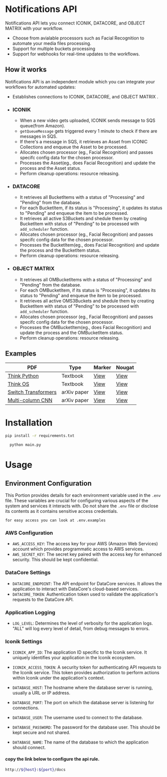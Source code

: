 # Notifications API

Notifications API lets you connect ICONIK, DATACORE, and OBJECT MATRIX with your workflow.
- Choose from avialable processors such as Facial Recognition to automate your media files processing.
- Support for multiple buckets processing
- Support for webhooks for real-time updates to the workflows.
  
## How it works

Notifications API is an independent module which you can integrate your workflows for automated updates:

- Establishes connections to ICONIK, DATACORE, and OBJECT MATRIX .
- ### ICONIK
  - When a new video gets uploaded, ICONIK sends message to SQS queue(from Amazon).
  - `getQueueMessage` gets triggered every 1 minute to check if there are messages in SQS.
  - If there's a message in SQS, it retrieves an Asset from ICONIC Collections and enqueue the Asset to be processed.
  - Allocates chosen processor (eg., Facial Recognition) and passes specifc config data for the chosen processor.
  - Processes the Asset(eg., does  Facial Recognition) and update the process and the Asset status.
  - Perform cleanup operations: resource releasing.
- ### DATACORE
  - It retrieves all BucketItems with a status of "Processing" and "Pending" from the database.
  - For each BucketItem, if its status is "Processing", it updates its status to "Pending" and enqueue the item to be processed.
  - It retrieves all active S3Buckets and shedule them by creating BucketItem with status of "Pending" to be processed with `add_scheduler` function.
  - Allocates chosen processor (eg., Facial Recognition) and passes specifc config data for the chosen processor.
  - Processes the BucketItem(eg., does  Facial Recognition) and update the process and the BucketItem status.
  - Perform cleanup operations: resource releasing.
- ### OBJECT MATRIX
  - It retrieves all OMBucketItems with a status of "Processing" and "Pending" from the database.
  - For each OMBucketItem, if its status is "Processing", it updates its status to "Pending" and enqueue the item to be processed.
  - It retrieves all active OMS3Buckets and shedule them by creating BucketItem with status of "Pending" to be processed with `add_scheduler` function.
  - Allocates chosen processor (eg., Facial Recognition) and passes specifc config data for the chosen processor.
  - Processes the OMBucketItem(eg., does  Facial Recognition) and update the process and the OMBucketItem status.
  - Perform cleanup operations: resource releasing.
## Examples

| PDF                                                                   | Type        | Marker                                                                                                 | Nougat                                                                                                 |
|-----------------------------------------------------------------------|-------------|--------------------------------------------------------------------------------------------------------|--------------------------------------------------------------------------------------------------------|
| [Think Python](https://greenteapress.com/thinkpython/thinkpython.pdf) | Textbook    | [View](https://github.com/VikParuchuri/marker/blob/master/data/examples/marker/thinkpython.md)         | [View](https://github.com/VikParuchuri/marker/blob/master/data/examples/nougat/thinkpython.md)         |
| [Think OS](https://greenteapress.com/thinkos/thinkos.pdf)             | Textbook    | [View](https://github.com/VikParuchuri/marker/blob/master/data/examples/marker/thinkos.md)             | [View](https://github.com/VikParuchuri/marker/blob/master/data/examples/nougat/thinkos.md)             |
| [Switch Transformers](https://arxiv.org/pdf/2101.03961.pdf)           | arXiv paper | [View](https://github.com/VikParuchuri/marker/blob/master/data/examples/marker/switch_transformers.md) | [View](https://github.com/VikParuchuri/marker/blob/master/data/examples/nougat/switch_transformers.md) |
| [Multi-column CNN](https://arxiv.org/pdf/1804.07821.pdf)              | arXiv paper | [View](https://github.com/VikParuchuri/marker/blob/master/data/examples/marker/multicolcnn.md)         | [View](https://github.com/VikParuchuri/marker/blob/master/data/examples/nougat/multicolcnn.md)         |



# Installation
  ```bash
  pip install -r requirements.txt
  ```
  ```bash
    python main.py
  ```

 # Usage 
 
## Environment Configuration

This Portion provides details for each environment variable used in the `.env` file. These variables are crucial for configuring various aspects of the system and services it interacts with. Do not share the `.env` file or disclose its contents as it contains sensitive access credentials.

``for easy access you can look at .env.examples``

### AWS Configuration

- `AWS_ACCESS_KEY`: The access key for your AWS (Amazon Web Services) account which provides programmatic access to AWS services.
- `AWS_SECRET_KEY`: The secret key paired with the access key for enhanced security. This should be kept confidential.

### DataCore Settings

- `DATACORE_ENDPOINT`: The API endpoint for DataCore services. It allows the application to interact with DataCore's cloud-based services.
- `DATACORE_TOKEN`: Authentication token used to validate the application's requests to the DataCore API.

### Application Logging

- `LOG_LEVEL`: Determines the level of verbosity for the application logs. "ALL" will log every level of detail, from debug messages to errors.

### Iconik Settings

- `ICONIK_APP_ID`: The application ID specific to the Iconik service. It uniquely identifies your application in the Iconik ecosystem.
- `ICONIK_ACCESS_TOKEN`: A security token for authenticating API requests to the Iconik service. This token provides authorization to perform actions within Iconik under the application's context.

- `DATABASE_HOST`: The hostname where the database server is running, usually a URL or IP address.
- `DATABASE_PORT`: The port on which the database server is listening for connections.
- `DATABASE_USER`: The username used to connect to the database.
- `DATABASE_PASSWORD`: The password for the database user. This should be kept secure and not shared.
- `DATABASE_NAME`: The name of the database to which the application should connect.

#### copy the link below to configure the api rule.
```bash 
http://${host}:${port}/docs
```




